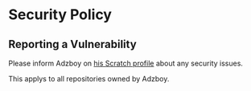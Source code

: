 # Security Policy

## Reporting a Vulnerability
Please inform Adzboy on [his Scratch profile](https://scratch.mit.edu/users/Adzboy/) about any security issues.

This applys to all repositories owned by Adzboy.
